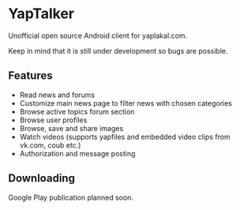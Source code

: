 YapTalker
=========
Unofficial open source Android client for yaplakal.com.

Keep in mind that it is still under development so bugs are possible.

Features
--------
* Read news and forums
* Customize main news page to filter news with chosen categories
* Browse active topics forum section
* Browse user profiles
* Browse, save and share images
* Watch videos (supports yapfiles and embedded video clips from vk.com, coub etc.)
* Authorization and message posting

Downloading
-----------
Google Play publication planned soon.
